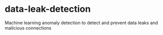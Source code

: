 # data-leak-detection
Machine learning anomaly detection to detect and prevent data leaks and malicious connections
